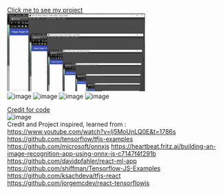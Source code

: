 [Click me to see my project](https://jonathansum.github.io/JavaScriptClassifier/)<br>
![image](https://raw.githubusercontent.com/JonathanSum/JonathanSum/master/hsl_p1.gif)<br>
![image](https://user-images.githubusercontent.com/21982975/102702864-5fe08800-421c-11eb-9c2c-eaf492c253de.png)
![image](https://user-images.githubusercontent.com/21982975/102702865-640ca580-421c-11eb-8527-3dfc7592d1cb.png)
![image](https://user-images.githubusercontent.com/21982975/102702866-653dd280-421c-11eb-88a2-b308f646fdf8.png)
![image](https://user-images.githubusercontent.com/21982975/102702867-666eff80-421c-11eb-823a-23d9042e6e67.png)<br>




[Credit for code](https://microsoft.github.io/onnxjs-demo/#/)<br>
![image](https://microsoft.github.io/onnxjs-demo/img/resnet50.97b323dc.png)<br>
Credit and Project inspired, learned from :
https://www.youtube.com/watch?v=Ij5MoUnLQ0E&t=1786s
https://github.com/tensorflow/tfjs-examples
https://github.com/microsoft/onnxjs
https://heartbeat.fritz.ai/building-an-image-recognition-app-using-onnx-js-c7147f4f291b
https://github.com/davidpfahler/react-ml-app
https://github.com/shiffman/Tensorflow-JS-Examples
https://github.com/ksachdeva/tfjs-react
https://github.com/jorgemcdev/react-tensorflowjs

